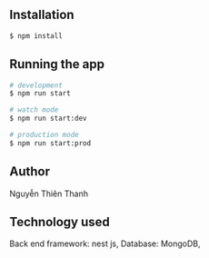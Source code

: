 
## Installation

```bash
$ npm install
```

## Running the app

```bash
# development
$ npm run start

# watch mode
$ npm run start:dev

# production mode
$ npm run start:prod
```

## Author
Nguyễn Thiên Thanh

## Technology used
Back end framework: nest js,
Database: MongoDB,
